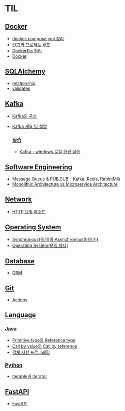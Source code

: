 # TIL



## [Docker](https://github.com/Dayoung1014/TIL/tree/main/Docker)

- [docker-compose.yml 정리](https://github.com/Dayoung1014/TIL/blob/main/Docker/docker-compose.yml%20정리.md)
- [EC2와 프로젝트 배포](https://github.com/Dayoung1014/TIL/blob/main/Docker/EC2와%20프로젝트%20배포.md)
- [Dockerfile 정리](https://github.com/Dayoung1014/TIL/blob/main/Docker/Dockerfile%20정리.md)
- [Docker](https://github.com/Dayoung1014/TIL/blob/main/Docker/Docker.md)

## [SQLAlchemy](https://github.com/Dayoung1014/TIL/tree/main/SQLAlchemy)

- [relationship](https://github.com/Dayoung1014/TIL/blob/main/SQLAlchemy/relationship.md)
- [validates](https://github.com/Dayoung1014/TIL/blob/main/SQLAlchemy/validates.md)

## [Kafka](https://github.com/Dayoung1014/TIL/tree/main/Kafka)

- [Kafka의 구성](https://github.com/Dayoung1014/TIL/blob/main/Kafka/Kafka의%20구성.md)
- [Kafka 개요 및 설명](https://github.com/Dayoung1014/TIL/blob/main/Kafka/Kafka%20개요%20및%20설명.md)

  ### [실습](https://github.com/Dayoung1014/TIL/tree/main/Kafka/실습)

  - [Kafka - windows 로컬 환경 실습](https://github.com/Dayoung1014/TIL/blob/main/Kafka/실습/Kafka%20-%20windows%20로컬%20환경%20실습.md)

## [Software Engineering](https://github.com/Dayoung1014/TIL/tree/main/Software%20Engineering)

- [Message Queue & PUB,SUB - Kafka, Redis, RabbitMQ](https://github.com/Dayoung1014/TIL/blob/main/Software%20Engineering/Message%20Queue%20&%20PUB,SUB%20-%20Kafka,%20Redis,%20RabbitMQ.md)
- [Monolithic Architecture vs Microservice Architecture](https://github.com/Dayoung1014/TIL/blob/main/Software%20Engineering/Monolithic%20Architecture%20vs%20Microservice%20Architecture.md)

## [Network](https://github.com/Dayoung1014/TIL/tree/main/Network)

- [HTTP 요청 메소드](https://github.com/Dayoung1014/TIL/blob/main/Network/HTTP%20요청%20메소드.md)

## [Operating System](https://github.com/Dayoung1014/TIL/tree/main/Operating%20System)

- [Synchronous(동기)와 Asynchronous(비동기)](https://github.com/Dayoung1014/TIL/blob/main/Operating%20System/Synchronous(동기)와%20Asynchronous(비동기).md)
- [Operating System(운영 체제)](https://github.com/Dayoung1014/TIL/blob/main/Operating%20System/Operating%20System(운영%20체제).md)

## [Database](https://github.com/Dayoung1014/TIL/tree/main/Database)

- [ORM](https://github.com/Dayoung1014/TIL/blob/main/Database/ORM.md)

## [Git](https://github.com/Dayoung1014/TIL/tree/main/Git)

- [Actions](https://github.com/Dayoung1014/TIL/blob/main/Git/Actions.md)

## [Language](https://github.com/Dayoung1014/TIL/tree/main/Language)


  ### [Java](https://github.com/Dayoung1014/TIL/tree/main/Language/Java)

  - [Primitive type와 Reference type](https://github.com/Dayoung1014/TIL/blob/main/Language/Java/Primitive%20type와%20Reference%20type.md)
  - [Call by value와 Call by reference](https://github.com/Dayoung1014/TIL/blob/main/Language/Java/Call%20by%20value와%20Call%20by%20reference.md)
  - [객체 지향 프로그래밍](https://github.com/Dayoung1014/TIL/blob/main/Language/Java/객체%20지향%20프로그래밍.md)

  ### [Python](https://github.com/Dayoung1014/TIL/tree/main/Language/Python)

  - [Iterable과 Iterator](https://github.com/Dayoung1014/TIL/blob/main/Language/Python/Iterable과%20Iterator.md)

## [FastAPI](https://github.com/Dayoung1014/TIL/tree/main/FastAPI)

- [FastAPI](https://github.com/Dayoung1014/TIL/blob/main/FastAPI/FastAPI.md)
